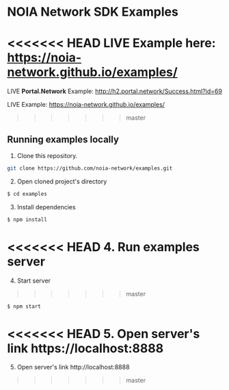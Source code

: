 # NOIA Network SDK Examples

<<<<<<< HEAD
LIVE Example here: https://noia-network.github.io/examples/
=======
LIVE **Portal.Network** Example: http://h2.portal.network/Success.html?id=69

LIVE Example: https://noia-network.github.io/examples/
>>>>>>> master

## Running examples locally

1.  Clone this repository.

```sh
git clone https://github.com/noia-network/examples.git
```

2.  Open cloned project's directory

```sh
$ cd examples
```

3.  Install dependencies

```sh
$ npm install
```

<<<<<<< HEAD
4.  Run examples server
=======
4.  Start server
>>>>>>> master

```sh
$ npm start
```

<<<<<<< HEAD
5.  Open server's link https://localhost:8888
=======
5.  Open server's link http://localhost:8888
>>>>>>> master
